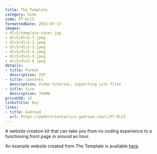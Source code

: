 ```yaml
---
title: The Template
category: hide
code: PT-DLC5
formattedDate: 2023-07-13
images:
- dlc5/template-cover.jpg
- dlc5/dlc5-7.jpeg
- dlc5/dlc5-2.jpeg
- dlc5/dlc5-3.jpeg
- dlc5/dlc5-4.jpeg
- dlc5/dlc5-5.jpeg
- dlc5/dlc5-6.jpeg
details:
- title: Format
  description: ZIP
- title: Contents
  description: Video tutorial, supporting site files
- title: Size
  description: 769MB
priceUSD: 15
linksTitle: Buy
links:
- title: Gumroad
  url: https://pedestriantactics.gumroad.com/l/PT-DLC5
---
```


A website creation kit that can take you from no coding experience to a functioning front page in around an hour.

An example website created from The Template is available [here](https://dlc5example.pedestriantactics.com).